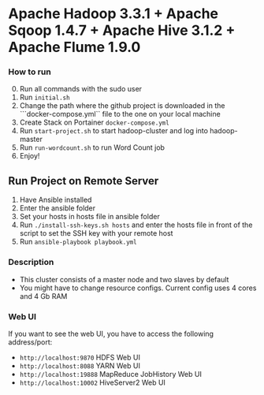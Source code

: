 # Apache Hadoop 3.3.1 + Apache Sqoop 1.4.7 + Apache Hive 3.1.2 + Apache Flume 1.9.0

### How to run
0. Run all commands with the sudo user
1. Run ```initial.sh```
2. Change the path where the github project is downloaded in the ```docker-compose.yml`` file to the one on your local machine 
3. Create Stack on Portainer ```docker-compose.yml```
4. Run ```start-project.sh``` to start hadoop-cluster and log into hadoop-master
4. Run ```run-wordcount.sh``` to run Word Count job
6. Enjoy!

## Run Project on Remote Server

1. Have Ansible installed
2. Enter the ansible folder
3. Set your hosts in hosts file in ansible folder
4. Run ```./install-ssh-keys.sh hosts``` and enter the hosts file in front of the script to set the SSH key with your remote host
5. Run ```ansible-playbook playbook.yml```

### Description

* This cluster consists of a master node and two slaves by default
* You might have to change resource configs. Current config uses 4 cores and 4 Gb RAM

### Web UI
  If you want to see the web UI, you have to access the following address/port:
* ```http://localhost:9870``` HDFS Web UI
* ```http://localhost:8088``` YARN Web UI
* ```http://localhost:19888``` MapReduce JobHistory Web UI
* ```http://localhost:10002``` HiveServer2 Web UI